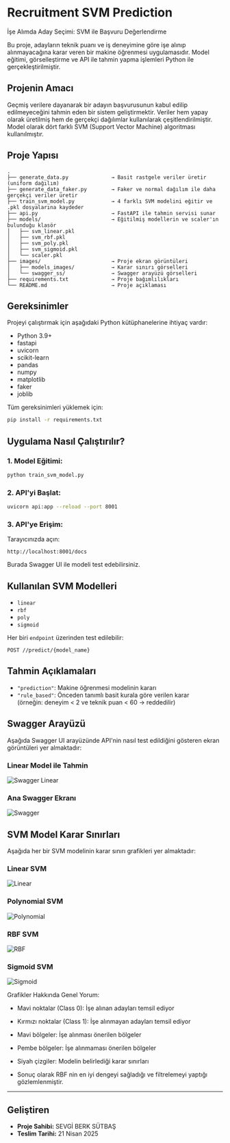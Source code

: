 # Recruitment SVM Prediction 
İşe Alımda Aday Seçimi: SVM ile Başvuru Değerlendirme

Bu proje, adayların teknik puanı ve iş deneyimine göre işe alınıp alınmayacağına karar veren bir makine öğrenmesi uygulamasıdır. Model eğitimi, görselleştirme ve API ile tahmin yapma işlemleri Python ile gerçekleştirilmiştir.

## Projenin Amacı

Geçmiş verilere dayanarak bir adayın başvurusunun kabul edilip edilmeyeceğini tahmin eden bir sistem geliştirmektir. Veriler hem yapay olarak üretilmiş hem de gerçekçi dağılımlar kullanılarak çeşitlendirilmiştir. Model olarak dört farklı SVM (Support Vector Machine) algoritması kullanılmıştır.

## Proje Yapısı

```
.
├── generate_data.py              → Basit rastgele veriler üretir (uniform dağılım)
├── generate_data_faker.py        → Faker ve normal dağılım ile daha gerçekçi veriler üretir
├── train_svm_model.py            → 4 farklı SVM modelini eğitir ve .pkl dosyalarına kaydeder
├── api.py                        → FastAPI ile tahmin servisi sunar
├── models/                       → Eğitilmiş modellerin ve scaler'ın bulunduğu klasör
│   ├── svm_linear.pkl
│   ├── svm_rbf.pkl
│   ├── svm_poly.pkl
│   ├── svm_sigmoid.pkl
│   └── scaler.pkl
├── images/                       → Proje ekran görüntüleri
│   ├── models_images/            → Karar sınırı görselleri
│   └── swagger_ss/               → Swagger arayüzü görselleri
├── requirements.txt              → Proje bağımlılıkları
└── README.md                     → Proje açıklaması 
```

## Gereksinimler

Projeyi çalıştırmak için aşağıdaki Python kütüphanelerine ihtiyaç vardır:
- Python 3.9+
- fastapi
- uvicorn
- scikit-learn
- pandas
- numpy
- matplotlib
- faker
- joblib

Tüm gereksinimleri yüklemek için:
```bash
pip install -r requirements.txt
```

## Uygulama Nasıl Çalıştırılır?

### 1. Model Eğitimi:
```bash
python train_svm_model.py
```

### 2. API'yi Başlat:
```bash
uvicorn api:app --reload --port 8001
```

### 3. API'ye Erişim:
Tarayıcınızda açın:
```
http://localhost:8001/docs
```
Burada Swagger UI ile modeli test edebilirsiniz.

##  Kullanılan SVM Modelleri

- `linear`
- `rbf`
- `poly`
- `sigmoid`

Her biri  `endpoint` üzerinden test edilebilir:
```http
POST //predict/{model_name}
```

## Tahmin Açıklamaları

- `"prediction"`: Makine öğrenmesi modelinin kararı  
- `"rule_based"`: Önceden tanımlı basit kurala göre verilen karar  
  (örneğin: deneyim < 2 ve teknik puan < 60 → reddedilir)

## Swagger Arayüzü

Aşağıda Swagger UI arayüzünde API'nin nasıl test edildiğini gösteren ekran görüntüleri yer almaktadır:

### Linear Model ile Tahmin
![Swagger Linear](images/swagger_ss/predict_endpoint_linear.png)

### Ana Swagger Ekranı
![Swagger](images/swagger_ss/predict_endpoint.png)


## SVM Model Karar Sınırları

Aşağıda her bir SVM modelinin karar sınırı grafikleri yer almaktadır:

### Linear SVM
![Linear](images/models_images/linear.png)

### Polynomial SVM
![Polynomial](images/models_images/poly.png)

### RBF SVM
![RBF](images/models_images/rbf.png)

### Sigmoid SVM
![Sigmoid](images/models_images/sigmoid.png)

Grafikler Hakkında Genel Yorum:

- Mavi noktalar (Class 0): İşe alınan adayları temsil ediyor
- Kırmızı noktalar (Class 1): İşe alınmayan adayları temsil ediyor
- Mavi bölgeler: İşe alınması önerilen bölgeler
- Pembe bölgeler: İşe alınmaması önerilen bölgeler
- Siyah çizgiler: Modelin belirlediği karar sınırları

- Sonuç olarak RBF nin en iyi dengeyi sağladığı ve filtrelemeyi yaptığı gözlemlenmiştir.

---

## Geliştiren
- **Proje Sahibi:** SEVGİ BERK SÜTBAŞ
- **Teslim Tarihi:** 21 Nisan 2025
